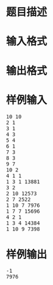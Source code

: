 

# 题目描述



# 输入格式



# 输出格式



# 样例输入


<pre>10 10
2 1
3 1
4 3
5 4
6 1
7 3
8 3
9 7
10 2
4 1 1
1 3 1 13881
3 2
2 10 12573
2 7 2522
1 10 7 7976
1 7 7 15696
4 2 1
1 3 4 14384
1 10 9 7398
</pre>

# 样例输出


<pre>-1
7976
</pre>
